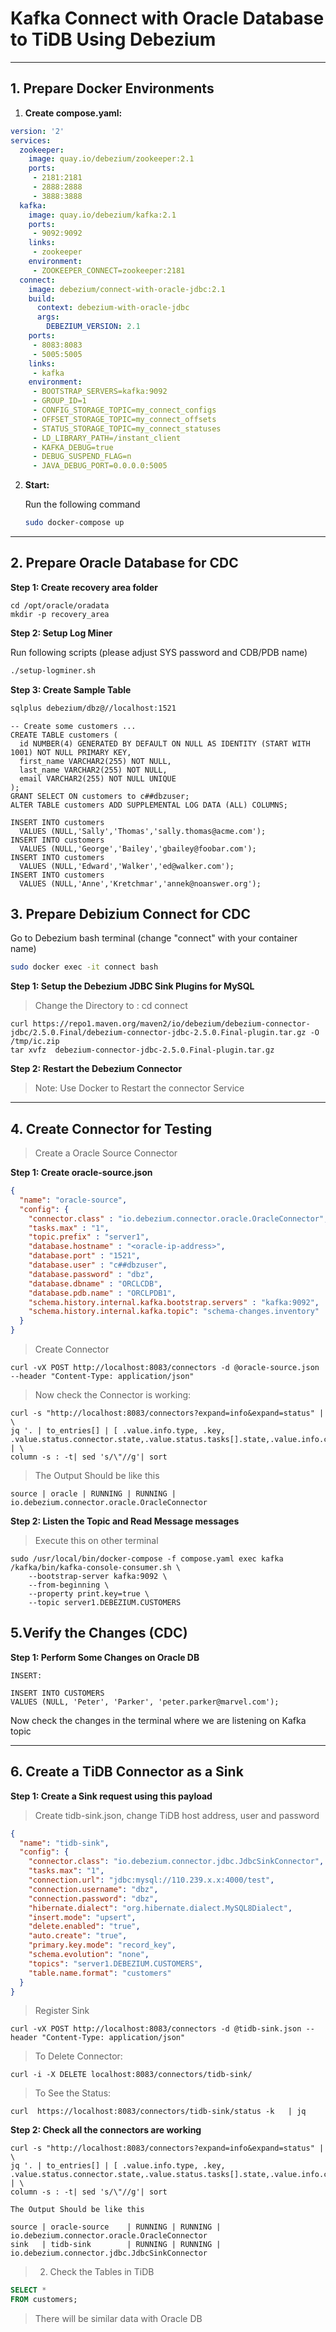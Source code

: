 # Kafka Connect with Oracle Database to TiDB Using Debezium

---
## 1. Prepare Docker Environments

1. **Create compose.yaml:**

```yml
version: '2'
services:
  zookeeper:
    image: quay.io/debezium/zookeeper:2.1
    ports:
     - 2181:2181
     - 2888:2888
     - 3888:3888
  kafka:
    image: quay.io/debezium/kafka:2.1
    ports:
     - 9092:9092
    links:
     - zookeeper
    environment:
     - ZOOKEEPER_CONNECT=zookeeper:2181
  connect:
    image: debezium/connect-with-oracle-jdbc:2.1
    build:
      context: debezium-with-oracle-jdbc
      args:
        DEBEZIUM_VERSION: 2.1
    ports:
     - 8083:8083
     - 5005:5005
    links:
     - kafka
    environment:
     - BOOTSTRAP_SERVERS=kafka:9092
     - GROUP_ID=1
     - CONFIG_STORAGE_TOPIC=my_connect_configs
     - OFFSET_STORAGE_TOPIC=my_connect_offsets
     - STATUS_STORAGE_TOPIC=my_connect_statuses
     - LD_LIBRARY_PATH=/instant_client
     - KAFKA_DEBUG=true
     - DEBUG_SUSPEND_FLAG=n
     - JAVA_DEBUG_PORT=0.0.0.0:5005
```

2. **Start:**

   Run the following command
   ```bash
   sudo docker-compose up
   ```

---

## 2. Prepare Oracle Database for CDC

**Step 1: Create recovery area folder**

```
cd /opt/oracle/oradata
mkdir -p recovery_area
```

**Step 2: Setup Log Miner**

Run following scripts (please adjust SYS password and CDB/PDB name)

```bash
./setup-logminer.sh
```

**Step 3: Create Sample Table**


```bash
sqlplus debezium/dbz@//localhost:1521
```

```
-- Create some customers ...
CREATE TABLE customers (
  id NUMBER(4) GENERATED BY DEFAULT ON NULL AS IDENTITY (START WITH 1001) NOT NULL PRIMARY KEY,
  first_name VARCHAR2(255) NOT NULL,
  last_name VARCHAR2(255) NOT NULL,
  email VARCHAR2(255) NOT NULL UNIQUE
);
GRANT SELECT ON customers to c##dbzuser;
ALTER TABLE customers ADD SUPPLEMENTAL LOG DATA (ALL) COLUMNS;

INSERT INTO customers
  VALUES (NULL,'Sally','Thomas','sally.thomas@acme.com');
INSERT INTO customers
  VALUES (NULL,'George','Bailey','gbailey@foobar.com');
INSERT INTO customers
  VALUES (NULL,'Edward','Walker','ed@walker.com');
INSERT INTO customers
  VALUES (NULL,'Anne','Kretchmar','annek@noanswer.org');
```

## 3. Prepare Debizium Connect for CDC

Go to Debezium bash terminal (change "connect" with your container name)

```bash
sudo docker exec -it connect bash
```

**Step 1: Setup the Debezium JDBC Sink Plugins for MySQL**

> Change the Directory to : cd connect

```shell
curl https://repo1.maven.org/maven2/io/debezium/debezium-connector-jdbc/2.5.0.Final/debezium-connector-jdbc-2.5.0.Final-plugin.tar.gz -O /tmp/ic.zip
tar xvfz  debezium-connector-jdbc-2.5.0.Final-plugin.tar.gz
```

**Step 2: Restart the Debezium Connector**
> Note: Use Docker to Restart the connector Service


---

## 4. Create Connector for Testing

> Create a Oracle Source Connector

**Step 1: Create oracle-source.json**


```json
{
  "name": "oracle-source",
  "config": {
    "connector.class" : "io.debezium.connector.oracle.OracleConnector",
    "tasks.max" : "1",
    "topic.prefix" : "server1",
    "database.hostname" : "<oracle-ip-address>",
    "database.port" : "1521",
    "database.user" : "c##dbzuser",
    "database.password" : "dbz",
    "database.dbname" : "ORCLCDB",
    "database.pdb.name" : "ORCLPDB1",
    "schema.history.internal.kafka.bootstrap.servers" : "kafka:9092",
    "schema.history.internal.kafka.topic": "schema-changes.inventory"
  }
}
```
> Create Connector

```shell
curl -vX POST http://localhost:8083/connectors -d @oracle-source.json --header "Content-Type: application/json"
```

> Now check the Connector is working:

```shell
curl -s "http://localhost:8083/connectors?expand=info&expand=status" | \
jq '. | to_entries[] | [ .value.info.type, .key, .value.status.connector.state,.value.status.tasks[].state,.value.info.config."connector.class"]|join(":|:")' | \
column -s : -t| sed 's/\"//g'| sort
```

> The Output Should be like this

```text
source | oracle | RUNNING | RUNNING | io.debezium.connector.oracle.OracleConnector
```

**Step 2: Listen the Topic and Read Message messages**

> Execute this on other terminal

```shell
sudo /usr/local/bin/docker-compose -f compose.yaml exec kafka /kafka/bin/kafka-console-consumer.sh \
    --bootstrap-server kafka:9092 \
    --from-beginning \
    --property print.key=true \
    --topic server1.DEBEZIUM.CUSTOMERS
```


## 5.Verify the Changes (CDC)

**Step 1: Perform Some Changes on Oracle DB**

`INSERT: `

```oracle
INSERT INTO CUSTOMERS
VALUES (NULL, 'Peter', 'Parker', 'peter.parker@marvel.com');
```

Now check the changes in the terminal where we are listening on Kafka topic

---

## 6. Create a TiDB Connector as a Sink


**Step 1: Create a Sink request using this payload**

> Create tidb-sink.json, change TiDB host address, user and password

```json
{
  "name": "tidb-sink",
  "config": {
    "connector.class": "io.debezium.connector.jdbc.JdbcSinkConnector",
    "tasks.max": "1",
    "connection.url": "jdbc:mysql://110.239.x.x:4000/test",
    "connection.username": "dbz",
    "connection.password": "dbz",
    "hibernate.dialect": "org.hibernate.dialect.MySQL8Dialect",
    "insert.mode": "upsert",
    "delete.enabled": "true",
    "auto.create": "true",
    "primary.key.mode": "record_key",
    "schema.evolution": "none",
    "topics": "server1.DEBEZIUM.CUSTOMERS",
    "table.name.format": "customers"
  }
}
```

> Register Sink

```
curl -vX POST http://localhost:8083/connectors -d @tidb-sink.json --header "Content-Type: application/json"
```


> To Delete Connector:
```
curl -i -X DELETE localhost:8083/connectors/tidb-sink/
```

> To See the Status:

```
curl  https://localhost:8083/connectors/tidb-sink/status -k   | jq
```

**Step 2: Check all the connectors are working**

```shell
curl -s "http://localhost:8083/connectors?expand=info&expand=status" | \
jq '. | to_entries[] | [ .value.info.type, .key, .value.status.connector.state,.value.status.tasks[].state,.value.info.config."connector.class"]|join(":|:")' | \
column -s : -t| sed 's/\"//g'| sort
```

`The Output Should be like this `

```text
source | oracle-source    | RUNNING | RUNNING | io.debezium.connector.oracle.OracleConnector
sink   | tidb-sink        | RUNNING | RUNNING | io.debezium.connector.jdbc.JdbcSinkConnector
```


> 2. Check the Tables in TiDB

```sql
SELECT *
FROM customers;
```

> There will be similar data with Oracle DB



